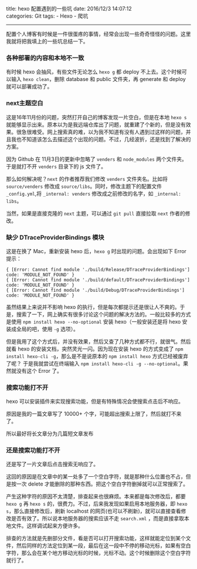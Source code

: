 title: hexo 配置遇到的一些坑
date: 2016/12/3 14:07:12  
categories: Git
tags: 
	- Hexo
	- 爬坑

---

配置个人博客有时候是一件很蛋疼的事情，经常会出现一些奇奇怪怪的问题。这里我就将把我填上的一些坑总结一下。

<!--more-->

### 各种部署的内容和本地不一致
有时候 hexo 会抽风，有些文件无论怎么 `hexo g` 都 deploy 不上去。这个时候可以输入 `hexo clean`，删除 database 和 public 文件夹，再 generate 和 deploy 就可以部署成功了。 

### next主题空白
这是16年11月份的问题，突然打开自己的博客发现一片空白，但是在本地 `hexo s` 就能够显示出来。原本以为是我远端仓库出了问题，就重建了个新的，但是没有效果。很急很难受。网上搜索真的难，以为我不知道有没有人遇到过这样的问题，并且我也不知道该怎么去描述这个出现的问题。不过，几经波折，还是找到了解决的方案。

因为 Github 在 11月3日的更新中忽略了 `venders` 和 `node_modules` 两个文件夹。于是就打不开 `venders` 目录下的 js 文件了。

那么如何解决呢？`next` 的作者推荐我们修改 `venders` 文件夹名。比如将 `source/venders` 修改成 `source/libs`。同时，修改主题下的配置文件 `_config.yml`,将 `_internal: venders` 修改成之前修改的名字，如 `_internal: libs`。

当然，如果是直接克隆的 `next` 主题，可以通过 `git pull` 直接拉取 `next` 作者的修改。

### 缺少 DTraceProviderBindings 模块
这是在换了 Mac，重新安装 hexo 后，`hexo g` 时出现的问题。会出现如下 Error 提示：

```
{ [Error: Cannot find module './build/Release/DTraceProviderBindings'] code: 'MODULE_NOT_FOUND' }
{ [Error: Cannot find module './build/default/DTraceProviderBindings'] code: 'MODULE_NOT_FOUND' }
{ [Error: Cannot find module './build/Debug/DTraceProviderBindings'] code: 'MODULE_NOT_FOUND' }
```

虽然结果上来说并不影响 hexo 的执行，但是每次都提示还是很让人不爽的。于是，搜索了一下，网上确实有很多讨论这个问题的解决方法的。一般比较多的方式是使用 `npm install hexo --no-optional` 安装 hexo（一般安装还是将 hexo 安装成全局的吧，使用 `-g` 选项）。

但是我用了这个方式后，并没有效果，然后又查了几种方式都不行，就很气。然后就看 hexo 的安装文档，突然灵光一闪。因为现在安装 hexo 的方式变成了 `npm install hexo-cli -g`，那么是不是说原本的  `npm install hexo` 方式已经被废弃了呢？ 于是我就尝试在终端输入 `npm install hexo-cli -g --no-optional`。果然就没有这个 Error 了。

### 搜索功能打不开

hexo 可以安装插件来实现搜索功能，但是有特殊情况会使搜索点击后不响应。

原因是我的一篇文章写了 10000+ 个字，可能超出搜索上限了，然后就打不来了。

所以最好将长文章分为几篇短文章发布

### 还是搜索功能打不开

还是写了一片文章后点击搜索无响应了。

这回的原因是在文章中的某一处多了一个空白字符，就是那种什么位置也不占，但是按一次 delete 才能删除的那种东西。把这个空白字符删掉就可以正常搜索了。

产生这种字符的原因不太清楚，排查起来也很麻烦。本来都是每次修改后，都要 `hexo g` 再 `hexo s` 的，很费力。不过，后来我发现如果启用本地服务器，即 `hexo s`，那么直接修改后，刷新 localhost 的网页(也可以不刷新)，就可以直接查看修改是否有效了。所以说本地服务器的搜索应该不走 `search.xml` ，而是直接拿取本地文件。这样调试起来方便许多。

排查的方法就是先删部分文件，看是否可以打开搜索功能，这样就能定位到某个文件，然后同样的方法定位到某一段，最后在这一段中不停的移动光标，如果有空白字符，那么会在某个地方移动光标的时候，光标不动。这个时候删除这个空白字符就行了。